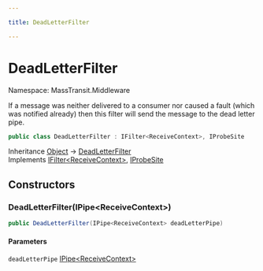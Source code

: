 ```yaml
---

title: DeadLetterFilter

---
```


# DeadLetterFilter

Namespace: MassTransit.Middleware

If a message was neither delivered to a consumer nor caused a fault (which was notified already)
 then this filter will send the message to the dead letter pipe.

```csharp
public class DeadLetterFilter : IFilter<ReceiveContext>, IProbeSite
```

Inheritance [Object](https://learn.microsoft.com/en-us/dotnet/api/system.object) → [DeadLetterFilter](../masstransit-middleware/deadletterfilter)<br/>
Implements [IFilter\<ReceiveContext\>](../../masstransit-abstractions/masstransit/ifilter-1), [IProbeSite](../../masstransit-abstractions/masstransit/iprobesite)

## Constructors

### **DeadLetterFilter(IPipe\<ReceiveContext\>)**

```csharp
public DeadLetterFilter(IPipe<ReceiveContext> deadLetterPipe)
```

#### Parameters

`deadLetterPipe` [IPipe\<ReceiveContext\>](../../masstransit-abstractions/masstransit/ipipe-1)<br/>
